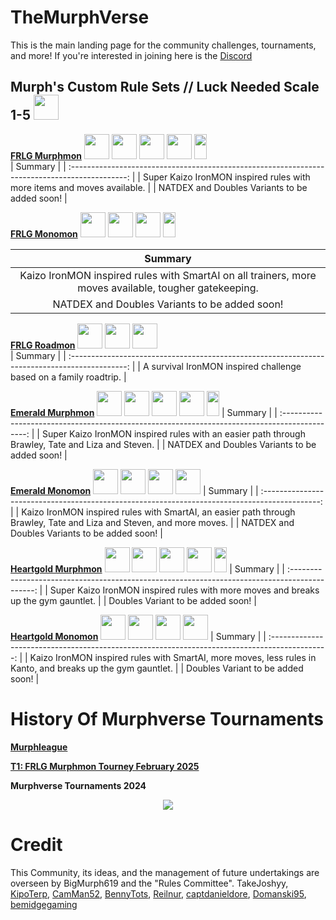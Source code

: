 # TheMurphVerse

This is the main landing page for the community challenges, tournaments, and more! If you're interested in joining here is the [Discord](https://discord.gg/c4Bzm3Ezpx)

## Murph's Custom Rule Sets // Luck Needed Scale 1-5 <img src="https://github.com/TakeJoshyy/TheMurphVerse/blob/1d4396e7092b5b1f2de452d9ac74828b560425fd/Images/Difficulty_rating_clover.png" width="40" height="40">

**[FRLG Murphmon](https://github.com/TakeJoshyy/TheMurphVerse/tree/main/1.GameModes/FireRed-Murphmon)** <img src="https://github.com/TakeJoshyy/TheMurphVerse/blob/1d4396e7092b5b1f2de452d9ac74828b560425fd/Images/Difficulty_rating_clover.png" width="40" height="40"> <img src="https://github.com/TakeJoshyy/TheMurphVerse/blob/1d4396e7092b5b1f2de452d9ac74828b560425fd/Images/Difficulty_rating_clover.png" width="40" height="40"> <img src="https://github.com/TakeJoshyy/TheMurphVerse/blob/1d4396e7092b5b1f2de452d9ac74828b560425fd/Images/Difficulty_rating_clover.png" width="40" height="40"> <img src="https://github.com/TakeJoshyy/TheMurphVerse/blob/1d4396e7092b5b1f2de452d9ac74828b560425fd/Images/Difficulty_rating_clover.png" width="40" height="40"> <img src="https://github.com/TakeJoshyy/TheMurphVerse/blob/1d4396e7092b5b1f2de452d9ac74828b560425fd/Images/Difficulty_rating_half_clover.png" width="20" height="40">    
| Summary |
| :--------------------------------------------------------------------------------------------: |
| Super Kaizo IronMON inspired rules with more items and moves available. |
| NATDEX and Doubles Variants to be added soon! |

**[FRLG Monomon](https://github.com/TakeJoshyy/TheMurphVerse/blob/main/1.GameModes/FireRed-Monomon/readme.md)** <img src="https://github.com/TakeJoshyy/TheMurphVerse/blob/1d4396e7092b5b1f2de452d9ac74828b560425fd/Images/Difficulty_rating_clover.png" width="40" height="40"> <img src="https://github.com/TakeJoshyy/TheMurphVerse/blob/1d4396e7092b5b1f2de452d9ac74828b560425fd/Images/Difficulty_rating_clover.png" width="40" height="40"> <img src="https://github.com/TakeJoshyy/TheMurphVerse/blob/1d4396e7092b5b1f2de452d9ac74828b560425fd/Images/Difficulty_rating_clover.png" width="40" height="40"> <img src="https://github.com/TakeJoshyy/TheMurphVerse/blob/1d4396e7092b5b1f2de452d9ac74828b560425fd/Images/Difficulty_rating_half_clover.png" width="20" height="40">    

| Summary |
| :--------------------------------------------------------------------------------------------: |
| Kaizo IronMON inspired rules with SmartAI on all trainers, more moves available, tougher gatekeeping. |
| NATDEX and Doubles Variants to be added soon! |

**[FRLG Roadmon](https://github.com/TakeJoshyy/TheMurphVerse/blob/main/1.GameModes/FireRed-RoadMon/readme.md)** <img src="https://github.com/TakeJoshyy/TheMurphVerse/blob/1d4396e7092b5b1f2de452d9ac74828b560425fd/Images/Difficulty_rating_clover.png" width="40" height="40"> <img src="https://github.com/TakeJoshyy/TheMurphVerse/blob/1d4396e7092b5b1f2de452d9ac74828b560425fd/Images/Difficulty_rating_clover.png" width="40" height="40"> <img src="https://github.com/TakeJoshyy/TheMurphVerse/blob/1d4396e7092b5b1f2de452d9ac74828b560425fd/Images/Difficulty_rating_clover.png" width="40" height="40">    
| Summary |
| :--------------------------------------------------------------------------------------------: |
| A survival IronMON inspired challenge based on a family roadtrip. |

**[Emerald Murphmon](https://github.com/TakeJoshyy/TheMurphVerse/blob/main/1.GameModes/Emerald-Murphmon/readme.md)** <img src="https://github.com/TakeJoshyy/TheMurphVerse/blob/1d4396e7092b5b1f2de452d9ac74828b560425fd/Images/Difficulty_rating_clover.png" width="40" height="40"> <img src="https://github.com/TakeJoshyy/TheMurphVerse/blob/1d4396e7092b5b1f2de452d9ac74828b560425fd/Images/Difficulty_rating_clover.png" width="40" height="40"> <img src="https://github.com/TakeJoshyy/TheMurphVerse/blob/1d4396e7092b5b1f2de452d9ac74828b560425fd/Images/Difficulty_rating_clover.png" width="40" height="40"> <img src="https://github.com/TakeJoshyy/TheMurphVerse/blob/1d4396e7092b5b1f2de452d9ac74828b560425fd/Images/Difficulty_rating_clover.png" width="40" height="40"> <img src="https://github.com/TakeJoshyy/TheMurphVerse/blob/1d4396e7092b5b1f2de452d9ac74828b560425fd/Images/Difficulty_rating_half_clover.png" width="20" height="40">
| Summary |
| :--------------------------------------------------------------------------------------------: |
| Super Kaizo IronMON inspired rules with an easier path through Brawley, Tate and Liza and Steven. |
| NATDEX and Doubles Variants to be added soon! |

**[Emerald Monomon](https://github.com/TakeJoshyy/TheMurphVerse/blob/main/1.GameModes/Emerald-Monomon/readme.md)** <img src="https://github.com/TakeJoshyy/TheMurphVerse/blob/1d4396e7092b5b1f2de452d9ac74828b560425fd/Images/Difficulty_rating_clover.png" width="40" height="40"> <img src="https://github.com/TakeJoshyy/TheMurphVerse/blob/1d4396e7092b5b1f2de452d9ac74828b560425fd/Images/Difficulty_rating_clover.png" width="40" height="40"> <img src="https://github.com/TakeJoshyy/TheMurphVerse/blob/1d4396e7092b5b1f2de452d9ac74828b560425fd/Images/Difficulty_rating_clover.png" width="40" height="40"> <img src="https://github.com/TakeJoshyy/TheMurphVerse/blob/1d4396e7092b5b1f2de452d9ac74828b560425fd/Images/Difficulty_rating_clover.png" width="40" height="40">
| Summary |
| :--------------------------------------------------------------------------------------------: |
| Kaizo IronMON inspired rules with SmartAI, an easier path through Brawley, Tate and Liza and Steven, and more moves. |
| NATDEX and Doubles Variants to be added soon! |

**[Heartgold Murphmon](https://github.com/BigMurph619/Heartgold-Murphmon)** <img src="https://github.com/TakeJoshyy/TheMurphVerse/blob/1d4396e7092b5b1f2de452d9ac74828b560425fd/Images/Difficulty_rating_clover.png" width="40" height="40"> <img src="https://github.com/TakeJoshyy/TheMurphVerse/blob/1d4396e7092b5b1f2de452d9ac74828b560425fd/Images/Difficulty_rating_clover.png" width="40" height="40"> <img src="https://github.com/TakeJoshyy/TheMurphVerse/blob/1d4396e7092b5b1f2de452d9ac74828b560425fd/Images/Difficulty_rating_clover.png" width="40" height="40"> <img src="https://github.com/TakeJoshyy/TheMurphVerse/blob/1d4396e7092b5b1f2de452d9ac74828b560425fd/Images/Difficulty_rating_clover.png" width="40" height="40"> <img src="https://github.com/TakeJoshyy/TheMurphVerse/blob/1d4396e7092b5b1f2de452d9ac74828b560425fd/Images/Difficulty_rating_half_clover.png" width="20" height="40">
| Summary |
| :--------------------------------------------------------------------------------------------: |
| Super Kaizo IronMON inspired rules with more moves and breaks up the gym gauntlet. |
| Doubles Variant to be added soon! |

**[Heartgold Monomon](https://github.com/BigMurph619/Heartgold-Monomon)** <img src="https://github.com/TakeJoshyy/TheMurphVerse/blob/1d4396e7092b5b1f2de452d9ac74828b560425fd/Images/Difficulty_rating_clover.png" width="40" height="40"> <img src="https://github.com/TakeJoshyy/TheMurphVerse/blob/1d4396e7092b5b1f2de452d9ac74828b560425fd/Images/Difficulty_rating_clover.png" width="40" height="40"> <img src="https://github.com/TakeJoshyy/TheMurphVerse/blob/1d4396e7092b5b1f2de452d9ac74828b560425fd/Images/Difficulty_rating_clover.png" width="40" height="40"> <img src="https://github.com/TakeJoshyy/TheMurphVerse/blob/1d4396e7092b5b1f2de452d9ac74828b560425fd/Images/Difficulty_rating_clover.png" width="40" height="40">
| Summary |
| :--------------------------------------------------------------------------------------------: |
| Kaizo IronMON inspired rules with SmartAI, more moves, less rules in Kanto, and breaks up the gym gauntlet. |
| Doubles Variant to be added soon! |

# History Of Murphverse Tournaments

**[Murphleague](https://github.com/TakeJoshyy/TheMurphVerse/tree/main/2.Tournaments/1.MurphLeague-2025)**

**[T1: FRLG Murphmon Tourney February 2025](https://github.com/TakeJoshyy/TheMurphVerse/blob/main/2.Tournaments/2.FireRed-Murphmon-T1-Tourney-2025/leaderboard.md)**

**Murphverse Tournaments 2024**

<p align="center">
<img src="https://github.com/TakeJoshyy/TheMurphVerse/blob/df9c13ac819078eafd99b5c7f03a6fc1a925de5a/Images/Tournaments%202024.png">

# Credit

This Community, its ideas, and the management of future undertakings are overseen by BigMurph619 and the "Rules Committee".
TakeJoshyy, [KipoTerp](https://www.twitch.tv/kipoterp), [CamMan52](https://www.twitch.tv/camman52), [BennyTots](https://www.twitch.tv/bennytots), [Reilnur](https://www.twitch.tv/reilnur), [captdanieldore](https://www.twitch.tv/captdanieldore), [Domanski95](https://www.twitch.tv/domanski95), [bemidgegaming](https://www.twitch.tv/bemidgegaming)
